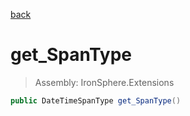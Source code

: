 ﻿

[back](/IronSphere.Extensions/types/DateTimeSpan)

# get_SpanType

> Assembly: IronSphere.Extensions

```csharp
public DateTimeSpanType get_SpanType()
```



 